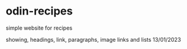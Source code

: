 # odin-recipes
simple website for recipes

showing, headings, link, paragraphs, image links and lists 13/01/2023